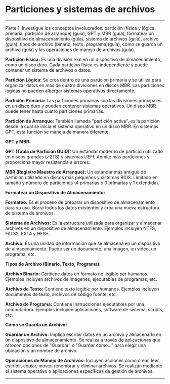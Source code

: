 # Particiones y sistemas de archivos

----
Parte 1. Investigue los conceptos involucrados: partición (física y lógica, primaria, partición de arranque) (guía), GPT y MBR (guía), 
formatear un dispositivo de almacenamiento (guía), sistema de archivos (guía), archivo (guía), tipos de archivo (binario, texto, programa)(guía),
cómo se guarda un archivo (guía) y las operaciones de manejo de archivos (guía).

**Partición Física:** Es una división real en un dispositivo de almacenamiento, como un disco duro.
Cada partición física es independiente y puede contener un sistema de archivos o datos.

**Partición Lógica:** Se crea dentro de una partición primaria y se utiliza para organizar datos en más de cuatro divisiones en discos MBR.
Las particiones lógicas no pueden albergar sistemas operativos directamente.

**Partición Primaria:** Las particiones primarias son las divisiones principales en un disco duro y pueden contener sistemas operativos.
Un disco MBR puede tener hasta cuatro particiones primarias.

**Partición de Arranque:** También llamada "partición activa", es la partición desde la cual se inicia el sistema operativo en un disco MBR.
En sistemas GPT, esta función se maneja de manera diferente.

**GPT y MBR:**

**GPT (Tabla de Partición GUID):** Un estándar moderno de partición utilizado en discos grandes (>2TB) y sistemas UEFI.
Admite más particiones y proporciona mayor resistencia a errores.

**MBR (Registro Maestro de Arranque):** Un estándar más antiguo de partición utilizado en discos más pequeños y sistemas BIOS.
Limitado en tamaño y número de particiones (4 primarias o 3 primarias y 1 extendida).

**Formatear un Dispositivo de Almacenamiento:**

**Formateo:** Es el proceso de preparar un dispositivo de almacenamiento para su uso.
Borra todos los datos existentes y crea una nueva estructura de sistema de archivos.

**Sistema de Archivos:** Es la estructura utilizada para organizar y almacenar archivos en un dispositivo de almacenamiento.
Ejemplos incluyen NTFS, FAT32, EXT4 y HFS+.

**Archivo:** Es una unidad de información que se almacena en un dispositivo de almacenamiento.
Puede ser un documento, una imagen, un video, un programa, etc.

**Tipos de Archivo (Binario, Texto, Programa):**

**Archivo Binario:** Contiene datos en formato no legible por humanos.
Ejemplos incluyen archivos de imágenes, ejecutables de programas, etc.

**Archivo de Texto:** Contiene texto legible por humanos.
Ejemplos incluyen documentos de texto, archivos de código fuente, etc.

**Archivo de Programa:** Contiene instrucciones ejecutables por una computadora.
Ejemplos incluyen aplicaciones, software de sistema, scripts, etc.

**Cómo se Guarda un Archivo:**

**Guardar un Archivo:** Implica escribir datos en un archivo y almacenarlo en un dispositivo de almacenamiento.
Se realiza a través de aplicaciones que ofrecen opciones de "Guardar" o "Guardar como..." para elegir una ubicación y un nombre de archivo.

**Operaciones de Manejo de Archivos:** Incluyen acciones como crear, leer, escribir, copiar, mover, renombrar y eliminar archivos.
Se realizan mediante el sistema operativo o aplicaciones específicas de gestión de archivos.

----
